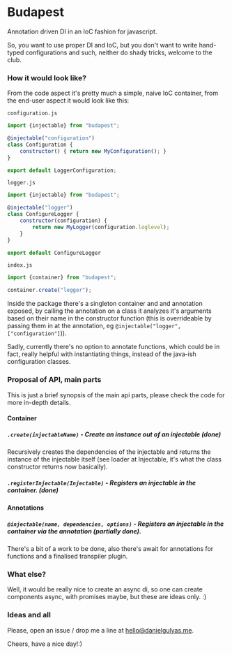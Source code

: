 # Budapest
Annotation driven DI in an IoC fashion for javascript.

So, you want to use proper DI and IoC, but you don't want to write hand-typed configurations and such, neither do shady tricks, welcome to the club.

### How it would look like?
From the code aspect it's pretty much a simple, naive IoC container, from the end-user aspect it would look like this:

`configuration.js`
```javascript
import {injectable} from "budapest";

@injectable("configuration")
class Configuration {
    constructor() { return new MyConfiguration(); }
}

export default LoggerConfiguration;
```

`logger.js`
```javascript
import {injectable} from "budapest";

@injectable("logger")
class ConfigureLogger {
    constructor(configuration) { 
        return new MyLogger(configuration.loglevel);
    }
}

export default ConfigureLogger
```

`index.js`
```javascript
import {container} from "budapest";

container.create("logger");
```

Inside the package there's a singleton container and and annotation exposed,
by calling the annotation on a class it analyzes it's arguments
based on their name in the constructor function (this is overrideable by passing them
in at the annotation, eg `@injectable("logger", ["configuration"]`)).

Sadly, currently there's no option to annotate functions, which could be in fact,
really helpful with instantiating things, instead of the java-ish configuration classes.

### Proposal of API, main parts

This is just a brief synopsis of the main api parts, please check the code for more in-depth details.

#### Container

##### `.create(injectableName)` - Create an instance out of an injectable (done)
Recursively creates the dependencies of the injectable and returns the instance of the injectable itself (see loader at Injectable, it's what the class constructor returns now basically).

##### `.registerInjectable(Injectable)` - Registers an injectable in the container. (done)

#### Annotations

##### `@injectable(name, dependencies, options)` - Registers an injectable in the container via the annotation (partially done).
There's a bit of a work to be done, also there's await for annotations for functions and a finalised transpiler plugin.


### What else?

Well, it would be really nice to create an async di, so one can create components async,
with promises maybe, but these are ideas only. :)

### Ideas and all
Please, open an issue / drop me a line at [hello@danielgulyas.me](hello@danielgulyas.me).

Cheers, have a nice day!:)